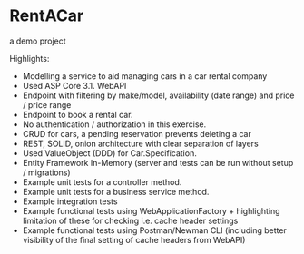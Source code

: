 # RentACar
a demo project


Highlights: 
+ Modelling a service to aid managing cars in a car rental company
+ Used ASP Core 3.1. WebAPI 
+ Endpoint with filtering by make/model, availability (date range) and price / price range
+ Endpoint to book a rental car.
+ No authentication / authorization in this exercise.
+ CRUD for cars, a pending reservation prevents deleting a car
+ REST, SOLID, onion architecture with clear separation of layers 
+ Used ValueObject (DDD) for Car.Specification.
+ Entity Framework In-Memory (server and tests can be run without setup / migrations)
+ Example unit tests for a controller method. 
+ Example unit tests for a business service method. 
+ Example integration tests 
+ Example functional tests using WebApplicationFactory + highlighting limitation of these for checking i.e. cache header settings
+ Example functional tests using Postman/Newman CLI (including better visibility of the final setting of cache headers from WebAPI)
